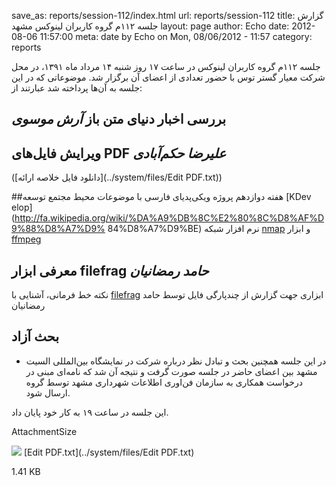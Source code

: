 save_as: reports/session-112/index.html
url: reports/session-112
title: گزارش جلسه ۱۱۲م گروه کاربران لینوکس مشهد
layout: page
author: Echo
date: 2012-08-06 11:57:00
meta: date by Echo on Mon, 08/06/2012 - 11:57
category: reports

جلسه ۱۱۲م گروه کاربران لینوکس در ساعت ۱۷ روز شنبه ۱۴ مرداد ماه ۱۳۹۱، در محل
شرکت معیار گستر توس با حضور تعدادی از اعضای آن برگزار شد.
موضوعاتی که در این جلسه به آن‌ها پرداخته شد عبارتند از:  


<!--more-->


## بررسی اخبار دنیای متن باز *آرش موسوی*
## ویرایش فایل‌های PDF *علیرضا حکم‌آبادی*
([دانلود فایل خلاصه
ارائه](../system/files/Edit PDF.txt))  

##هفته دوازدهم پروژه ویکی‌پدیای فارسی
با موضوعات محیط مجتمع توسعه [KDev
elop](http://fa.wikipedia.org/wiki/%DA%A9%DB%8C%E2%80%8C%D8%AF%D9%88%D8%A7%D9%
84%D8%A7%D9%BE) نرم افزار شبکه
[nmap](http://fa.wikipedia.org/wiki/%D8%A7%D9%86%E2%80%8C%D9%85%D9%BE) و ابزار
[ffmpeg ](http://fa.wikipedia.org/wiki/FFmpeg)  

## معرفی ابزار filefrag *حامد رمضانیان*
نکته خط فرمانی، آشنایی با [filefrag](http://man.cx/filefrag) ابزاری جهت
گزارش از چندپارگی فایل توسط حامد رمضانیان  

## بحث آزاد


* در این جلسه همچنین بحث و تبادل نظر درباره شرکت در نمایشگاه بین‌المللی السیت مشهد بین اعضای حاضر در جلسه صورت گرفت و نتیجه آن شد که نامه‌ای مبنی در درخواست همکاری به سازمان فن‌اوری اطلاعات شهرداری مشهد توسط گروه ارسال شود.



این جلسه در ساعت ۱۹ به کار خود پایان داد.



AttachmentSize

![](http://www.mashhadlug.org/modules/file/icons/textplain.png) [Edit
PDF.txt](../system/files/Edit PDF.txt)

1.41 KB
